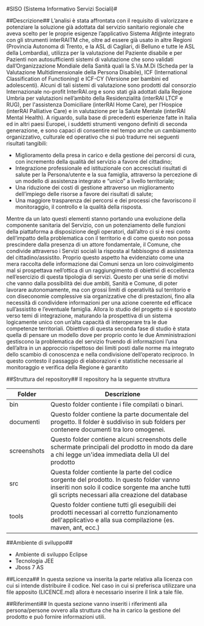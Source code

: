 #SISO (Sistema Informativo Servizi Sociali)#

##Descrizione##
L’analisi è stata affrontata con il requisito di valorizzare e potenziare la soluzione già adottata dal servizio sanitario regionale che aveva scelto per le proprie esigenze l’applicativo Sistema Atl@nte integrato con gli strumenti interRAITM che, oltre ad essere già usato in altre Regioni (Provincia Autonoma di Trento, e la ASL di Cagliari, di Belluno e tutte le ASL della Lombardia), utilizza per la valutazione del Paziente disabile e per Pazienti non autosufficienti sistemi di valutazione che sono validati dall’Organizzazione Mondiale della Sanità quali la S.Va.M.Di (Scheda per la Valutazione Multidimensionale della Persona Disabile), ICF (International Classification of Functioning) e ICF-CY (Versione per bambini ed adolescenti). Alcuni di tali sistemi di valutazione sono prodotti dal consorzio Internazionale no-profit InterRAI.org e sono stati già adottati dalla Regione Umbria per valutazioni nell’ambito della Residenzialità (interRAI LTCF e RUG), per l'assistenza Domiciliare (interRAI Home Care), per l’Hospice (interRAI Palliative Care) e in valutazione per la Salute Mentale (interRAI Mental Health). A riguardo, sulla base di precedenti esperienze fatte in Italia ed in altri paesi Europei, i suddetti strumenti vengono definiti di seconda  generazione, e sono capaci di consentire nel tempo anche un cambiamento organizzativo, culturale ed operativo che si può tradurre nei seguenti risultati tangibili:
+ Miglioramento della presa in carico e della gestione dei percorsi di cura, con incremento della qualità del servizio a favore del cittadino;
+ Integrazione professionale ed istituzionale con accresciuti risultati di salute per la Persona/utente e la sua famiglia, attraverso la percezione di un modello di assistenza integrato e “unico” a livello territoriale;
+ Una riduzione dei costi di gestione attraverso un miglioramento dell’impiego delle risorse a favore dei risultati di salute;
+ Una maggiore trasparenza dei percorsi e dei processi che favoriscono il monitoraggio, il controllo e la qualità della risposta.

Mentre da un lato questi elementi stanno portando una evoluzione della componente sanitaria del Servizio, con un potenziamento delle funzioni della piattaforma a disposizione degli operatori, dall’altro ci si è resi conto dell’impatto della problematica con il territorio e di come questo non possa prescindere dalla presenza di un attore fondamentale, il Comune, che condivide attraverso i Servizi sociali la risposta al fabbisogno di assistenza del cittadino/assistito. Proprio questo aspetto ha evidenziato come una mera raccolta delle informazione dai Comuni senza un loro coinvolgimento mal si prospettava nell’ottica di un raggiungimento di obiettivi di eccellenza nell’esercizio di questa tipologia di servizi. Questo per una serie di motivi che vanno dalla possibilità dei due ambiti, Sanità e Comune, di poter lavorare autonomamente, ma con grossi limiti di operatività sul territorio e con diseconomie complessive sia organizzative che di prestazioni, fino alla necessità di condividere informazioni per una azione coerente ed efficace sull’assistito e l’eventuale famiglia.
Allora lo studio del progetto si è spostato verso temi di integrazione, maturando la prospettiva di un sistema logicamente unico con un’alta capacità di interoperare tra le due competenze territoriali. Obiettivo di questa seconda fase di studio è stata quella di pensare un modello dove per proprio conto le due Amministrazioni gestiscono la problematica del servizio fruendo di informazioni l’una dell’altra in un approccio rispettoso dei limiti posti dalle norme ma integrato dello scambio di conoscenza e nella condivisione dell’operato reciproco. In questo contesto il passaggio di elaborazioni e statistiche necessarie al monitoraggio e verifica della Regione è garantito


##Struttura del repository##
Il repository ha la seguente struttura

Folder   |  Descrizione
---------|-------------
bin|Questo folder contiente i file compilati o binari. 
documenti|Questo folder contiene la parte documentale del progetto. Il folder è suddiviso in sub folders per contenere documenti tra loro omogenei. 
screenshots|Questo folder contiene alcuni screenshots delle schermate principali del prodotto in modo da dare a chi legge un'idea immediata della UI del prodotto
src|Questa folder contiente la parte del codice sorgente del prodotto. In questo folder vanno inseriti non solo il codice sorgente ma anche tutti gli scripts necessari alla creazione del database
tools|Questo folder contiene tutti gli eseguibili dei prodotti necessari al corretto funzionamento dell'applicativo e alla sua compilazione (es. maven, ant, ecc.)


##Ambiente di sviluppo##
+ Ambiente di sviluppo Eclipse
+ Tecnologia JEE
+ Jboss 7 AS

##Licenza##
In questa sezione va inserita la parte relativa alla licenza con cui si intende distribuire il codice.
Nel caso in cui si preferisca utilizzare una file apposito (LICENCE.md) allora è necessario inserire il link a tale file.

##Riferimenti##
In questa sezione vanno inseriti i riferimenti alla persona/persone ovvero alla struttura che ha in carico la gestione del prodotto e può fornire informazioni utili. 

